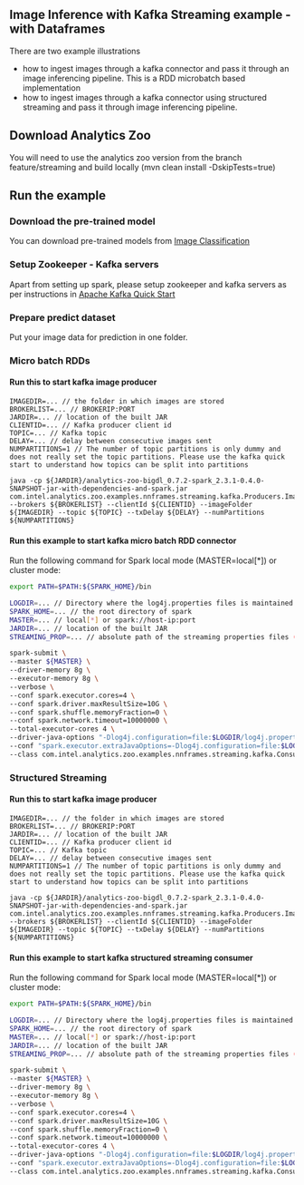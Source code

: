 ## Image Inference with Kafka Streaming example - with Dataframes
There are two example illustrations
* how to ingest images through a kafka connector and pass it through an image inferencing pipeline. This is a RDD microbatch based implementation
* how to ingest images through a kafka connector using structured streaming and pass it through image inferencing pipeline.

## Download Analytics Zoo
You will need to use the analytics zoo version from the branch feature/streaming and build locally (mvn clean install -DskipTests=true)
## Run the example
### Download the pre-trained model
You can download pre-trained models from [Image Classification](https://github.com/intel-analytics/analytics-zoo/blob/master/docs/docs/ProgrammingGuide/image-classification.md)

### Setup Zookeeper - Kafka servers
Apart from setting up spark, please setup zookeeper and kafka servers as per instructions in [Apache Kafka Quick Start](https://kafka.apache.org/quickstart) 

### Prepare predict dataset
Put your image data for prediction in one folder.

### Micro batch RDDs

#### Run this to start kafka image producer
```shell
IMAGEDIR=... // the folder in which images are stored
BROKERLIST=... // BROKERIP:PORT
JARDIR=... // location of the built JAR
CLIENTID=... // Kafka producer client id
TOPIC=... // Kafka topic
DELAY=... // delay between consecutive images sent
NUMPARTITIONS=1 // The number of topic partitions is only dummy and does not really set the topic partitions. Please use the kafka quick start to understand how topics can be split into partitions 

java -cp ${JARDIR}/analytics-zoo-bigdl_0.7.2-spark_2.3.1-0.4.0-SNAPSHOT-jar-with-dependencies-and-spark.jar com.intel.analytics.zoo.examples.nnframes.streaming.kafka.Producers.ImageProducer --brokers ${BROKERLIST} --clientId ${CLIENTID} --imageFolder ${IMAGEDIR} --topic ${TOPIC} --txDelay ${DELAY} --numPartitions ${NUMPARTITIONS}
```

#### Run this example to start kafka micro batch RDD connector
Run the following command for Spark local mode (MASTER=local[*]) or cluster mode:
```bash
export PATH=$PATH:${SPARK_HOME}/bin 

LOGDIR=... // Directory where the log4j.properties files is maintained (sample log properties file in zoo/src/resources/)
SPARK_HOME=... // the root directory of spark
MASTER=... // local[*] or spark://host-ip:port
JARDIR=... // location of the built JAR
STREAMING_PROP=... // absolute path of the streaming properties files (sample properties file in zoo/src/resources/). Please change the paths and parameters in the streaming properties files before execution

spark-submit \
--master ${MASTER} \
--driver-memory 8g \
--executor-memory 8g \
--verbose \
--conf spark.executor.cores=4 \
--conf spark.driver.maxResultSize=10G \
--conf spark.shuffle.memoryFraction=0 \
--conf spark.network.timeout=10000000 \
--total-executor-cores 4 \
--driver-java-options "-Dlog4j.configuration=file:$LOGDIR/log4j.properties" \
--conf "spark.executor.extraJavaOptions=-Dlog4j.configuration=file:$LOGDIR/log4j.properties" \
--class com.intel.analytics.zoo.examples.nnframes.streaming.kafka.Consumers.ImageConsumeAndInference ${JARDIR}/analytics-zoo-bigdl_0.7.2-spark_2.3.1-0.4.0-SNAPSHOT-jar-with-dependencies-and-spark.jar --propFile ${STREAMING_PROP}
```
### Structured Streaming

#### Run this to start kafka image producer
```shell
IMAGEDIR=... // the folder in which images are stored
BROKERLIST=... // BROKERIP:PORT
JARDIR=... // location of the built JAR
CLIENTID=... // Kafka producer client id
TOPIC=... // Kafka topic
DELAY=... // delay between consecutive images sent
NUMPARTITIONS=1 // The number of topic partitions is only dummy and does not really set the topic partitions. Please use the kafka quick start to understand how topics can be split into partitions 

java -cp ${JARDIR}/analytics-zoo-bigdl_0.7.2-spark_2.3.1-0.4.0-SNAPSHOT-jar-with-dependencies-and-spark.jar com.intel.analytics.zoo.examples.nnframes.streaming.kafka.Producers.ImageStructuredProducer --brokers ${BROKERLIST} --clientId ${CLIENTID} --imageFolder ${IMAGEDIR} --topic ${TOPIC} --txDelay ${DELAY} --numPartitions ${NUMPARTITIONS}
```

#### Run this example to start kafka structured streaming consumer
Run the following command for Spark local mode (MASTER=local[*]) or cluster mode:
```bash
export PATH=$PATH:${SPARK_HOME}/bin 

LOGDIR=... // Directory where the log4j.properties files is maintained (sample log properties file in zoo/src/resources/)
SPARK_HOME=... // the root directory of spark
MASTER=... // local[*] or spark://host-ip:port
JARDIR=... // location of the built JAR
STREAMING_PROP=... // absolute path of the streaming properties files (sample properties file in zoo/src/resources/). Please change the paths and parameters in the streaming properties files before execution

spark-submit \
--master ${MASTER} \
--driver-memory 8g \
--executor-memory 8g \
--verbose \
--conf spark.executor.cores=4 \
--conf spark.driver.maxResultSize=10G \
--conf spark.shuffle.memoryFraction=0 \
--conf spark.network.timeout=10000000 \
--total-executor-cores 4 \
--driver-java-options "-Dlog4j.configuration=file:$LOGDIR/log4j.properties" \
--conf "spark.executor.extraJavaOptions=-Dlog4j.configuration=file:$LOGDIR/log4j.properties" \
--class com.intel.analytics.zoo.examples.nnframes.streaming.kafka.Consumers.ImageStructuredConsumer ${JARDIR}/analytics-zoo-bigdl_0.7.2-spark_2.3.1-0.4.0-SNAPSHOT-jar-with-dependencies-and-spark.jar --propFile ${STREAMING_PROP}
```
